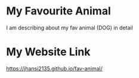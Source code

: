 # My Favourite Animal 
I am describing about my fav animal (DOG) in detail

# My Website Link
https://jhansi2135.github.io/fav-animal/
